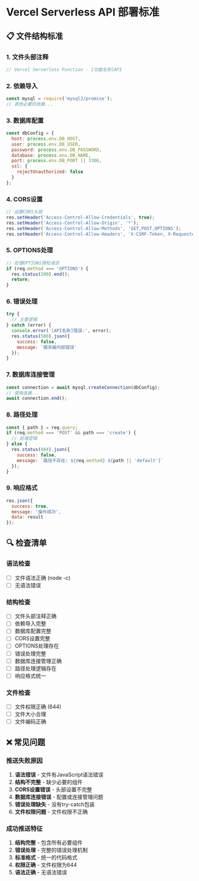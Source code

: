 # Vercel Serverless API 部署标准

## 📋 文件结构标准

### 1. 文件头部注释
```javascript
// Vercel Serverless Function - [功能名称]API
```

### 2. 依赖导入
```javascript
const mysql = require('mysql2/promise');
// 其他必要的依赖...
```

### 3. 数据库配置
```javascript
const dbConfig = {
  host: process.env.DB_HOST,
  user: process.env.DB_USER,
  password: process.env.DB_PASSWORD,
  database: process.env.DB_NAME,
  port: process.env.DB_PORT || 3306,
  ssl: {
    rejectUnauthorized: false
  }
};
```

### 4. CORS设置
```javascript
// 设置CORS头部
res.setHeader('Access-Control-Allow-Credentials', true);
res.setHeader('Access-Control-Allow-Origin', '*');
res.setHeader('Access-Control-Allow-Methods', 'GET,POST,OPTIONS');
res.setHeader('Access-Control-Allow-Headers', 'X-CSRF-Token, X-Requested-With, Accept, Accept-Version, Content-Length, Content-MD5, Content-Type, Date, X-Api-Version, Authorization');
```

### 5. OPTIONS处理
```javascript
// 处理OPTIONS预检请求
if (req.method === 'OPTIONS') {
  res.status(200).end();
  return;
}
```

### 6. 错误处理
```javascript
try {
  // 主要逻辑
} catch (error) {
  console.error('[API名称]错误:', error);
  res.status(500).json({
    success: false,
    message: '服务器内部错误'
  });
}
```

### 7. 数据库连接管理
```javascript
const connection = await mysql.createConnection(dbConfig);
// 使用连接...
await connection.end();
```

### 8. 路径处理
```javascript
const { path } = req.query;
if (req.method === 'POST' && path === 'create') {
  // 处理逻辑
} else {
  res.status(404).json({
    success: false,
    message: `路径不存在: ${req.method} ${path || 'default'}`
  });
}
```

### 9. 响应格式
```javascript
res.json({
  success: true,
  message: '操作成功',
  data: result
});
```

## 🔍 检查清单

### 语法检查
- [ ] 文件语法正确 (node -c)
- [ ] 无语法错误

### 结构检查
- [ ] 文件头部注释正确
- [ ] 依赖导入完整
- [ ] 数据库配置完整
- [ ] CORS设置完整
- [ ] OPTIONS处理存在
- [ ] 错误处理完整
- [ ] 数据库连接管理正确
- [ ] 路径处理逻辑存在
- [ ] 响应格式统一

### 文件检查
- [ ] 文件权限正确 (644)
- [ ] 文件大小合理
- [ ] 文件编码正确

## ❌ 常见问题

### 推送失败原因
1. **语法错误** - 文件有JavaScript语法错误
2. **结构不完整** - 缺少必要的组件
3. **CORS设置错误** - 头部设置不完整
4. **数据库连接错误** - 配置或连接管理问题
5. **错误处理缺失** - 没有try-catch包装
6. **文件权限问题** - 文件权限不正确

### 成功推送特征
1. **结构完整** - 包含所有必要组件
2. **错误处理** - 完整的错误处理机制
3. **标准格式** - 统一的代码格式
4. **权限正确** - 文件权限为644
5. **语法正确** - 无语法错误 